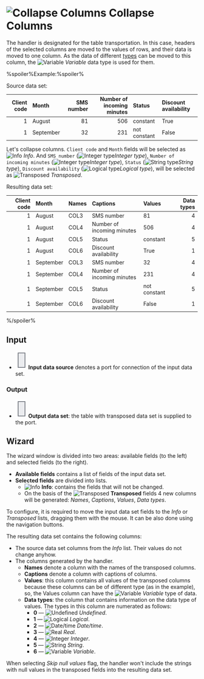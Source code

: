 # ![Collapse Columns](../../images/icons/components/column-flipping_default.svg) Collapse Columns

The handler is designated for the table transportation. In this case, headers of the selected columns are moved to the values of rows, and their data is moved to one column. As the data of different [types](../../data/datatype.md) can be moved to this column, the ![Variable](../../images/icons/data-types/variant_default.svg) *Variable* data type is used for them.

%spoiler%Example:%spoiler%

Source data set:

| Client code | Month | SMS number | Number of incoming minutes | Status | Discount availability |
| ----------: | :---- | ---------: | --------------: | :----- | :------------- |
| 1 | August | 81 | 506 | constant | True |
| 1 | September | 32 | 231 | not constant | False |

Let's collapse columns. `Client code` and `Month` fields will be selected as ![Info](../../images/icons/usage-types/unspecified_default.svg) *Info*. And `SMS number` (![Integer type](../../images/icons/data-types/integer_default.svg)*Integer type*), `Number of incoming minutes` (![Integer type](../../images/icons/data-types/integer_default.svg)*Integer type*), `Status` (![String type](../../images/icons/data-types/string_default.svg)*String type*), `Discount availability` (![Logical type](../../images/icons/data-types/boolean_default.svg)*Logical type*), will be selected as ![Transposed](../../images/icons/dataset-operations/dsa-flipping_default.svg) *Transposed*.

Resulting data set:

| Client code | Month | Names | Captions | Values | Data types |
| ----------: | :---- | :---- | :---- | :------- | ----------: |
| 1 | August | COL3 | SMS number | 81 | 4 |
| 1 | August | COL4 | Number of incoming minutes | 506 | 4 |
| 1 | August | COL5 | Status | constant | 5 |
| 1 | August | COL6 | Discount availability | True | 1 |
| 1 | September | COL3 | SMS number | 32 | 4 |
| 1 | September | COL4 | Number of incoming minutes | 231 | 4 |
| 1 | September | COL5 | Status | not constant | 5 |
| 1 | September | COL6 | Discount availability | False | 1 |

%/spoiler%

## Input

* ![Input data source](../../images/icons/app/node/ports/inputs/table_inactive.svg) **Input data source** denotes a port for connection of the input data set.

### Output

* ![Output data source](../../images/icons/app/node/ports/inputs/table_inactive.svg) **Output data set**: the table with transposed data set is supplied to the port.

## Wizard

The wizard window is divided into two areas: available fields (to the left) and selected fields (to the right).

* **Available fields** contains a list of fields of the input data set.
* **Selected fields** are divided into lists.
   * ![Info](../../images/icons/usage-types/unspecified_default.svg) **Info**: contains the fields that will not be changed.
   * On the basis of the ![Transposed](../../images/icons/dataset-operations/dsa-flipping_default.svg) **Transposed** fields 4 new columns will be generated: *Names*, *Captions*, *Values*, *Data types*.

To configure, it is required to move the input data set fields to the *Info* or *Transposed* lists, dragging them with the mouse. It can be also done using the navigation buttons.

The resulting data set contains the following columns:

* The source data set columns from the *Info* list. Their values do not change anyhow.
* The columns generated by the handler.
   * **Names** denote a column with the names of the transposed columns.
   * **Captions** denote a column with captions of columns.
   * **Values**: this column contains all values of the transposed columns because these columns can be of different type (as in the example), so, the Values column can have the ![Variable](../../images/icons/data-types/variant_default.svg) *Variable* type of data.
   * **Data types**: the column that contains information on the data type of values. The types in this column are numerated as follows:
      * **0** — ![Undefined](../../images/icons/data-types/none_default.svg) *Undefined*.
      * **1** — ![Logical](../../images/icons/data-types/boolean_default.svg) *Logical*.
      * **2** — ![Date/time](../../images/icons/data-types/datetime_default.svg) *Date/time*.
      * **3** — ![Real](../../images/icons/data-types/float_default.svg) *Real*.
      * **4** — ![Integer](../../images/icons/data-types/integer_default.svg) *Integer*.
      * **5** — ![String](../../images/icons/data-types/string_default.svg) *String*.
      * **6** — ![Variable](../../images/icons/data-types/variant_default.svg) *Variable*.

When selecting *Skip null values* flag, the handler won't include the strings with null values in the transposed fields into the resulting data set.
